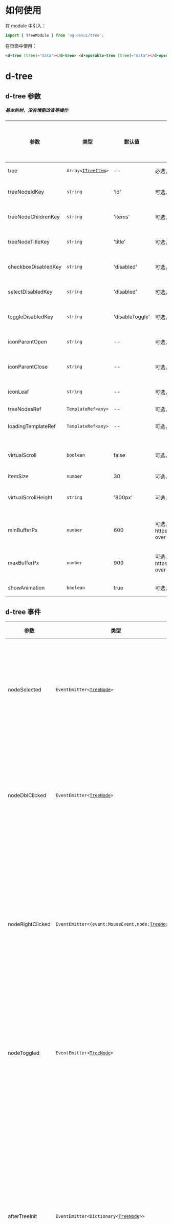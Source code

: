 # 如何使用

在 module 中引入：

```ts
import { TreeModule } from 'ng-devui/tree';
```

在页面中使用：

```html
<d-tree [tree]="data"></d-tree> <d-operable-tree [tree]="data"></d-operable-tree>
```

# d-tree

## d-tree 参数

##### 基本的树，没有增删改查等操作

| 参数                | 类型                                 | 默认值          | 描述                                                                                                                           | 跳转 Demo                               | 全局配置项 |
| ------------------- | ------------------------------------ | --------------- | ------------------------------------------------------------------------------------------------------------------------------ | --------------------------------------- | ---------- |
| tree                | `Array<`[`ITreeItem`](#itreeitem)`>` | --              | 必选，根据传入的数据进行树的渲染                                                                                               | [基本用法](demo#basic-usage)            |
| treeNodeIdKey       | `string`                             | 'id'            | 可选，id 键值名，用来标识节点的唯一性                                                                                          | [自定义键值名](demo#custom-key)         |
| treeNodeChildrenKey | `string`                             | 'items'         | 可选，子节点数组的键值名                                                                                                       | [自定义键值名](demo#custom-key)         |
| treeNodeTitleKey    | `string`                             | 'title'         | 可选，节点显示数据的键值名                                                                                                     | [自定义键值名](demo#custom-key)         |
| checkboxDisabledKey | `string`                             | 'disabled'      | 可选，节点禁止点选 checkbox 的键值名                                                                                           | [自定义键值名](demo#custom-key)         |
| selectDisabledKey   | `string`                             | 'disabled'      | 可选，节点禁止选中的键值名                                                                                                     | [自定义键值名](demo#custom-key)         |
| toggleDisabledKey   | `string`                             | 'disableToggle' | 可选，节点禁止展开收起的键值名                                                                                                 | [自定义键值名](demo#custom-key)         |
| iconParentOpen      | `string`                             | --              | 可选，自定义父节点展开时的图标                                                                                                 | [自定义图标](demo#custom-icon)          |
| iconParentClose     | `string`                             | --              | 可选，自定义父节点收起时的图标                                                                                                 | [自定义图标](demo#custom-icon)          |
| iconLeaf            | `string`                             | --              | 可选，自定义叶子节点图标                                                                                                       | [自定义图标](demo#custom-icon)          |
| treeNodesRef        | `TemplateRef<any>`                   | --              | 可选，自定义节点的显示模板                                                                                                     |
| loadingTemplateRef  | `TemplateRef<any>`                   | --              | 可选，自定义加载中的模板                                                                                                       | [节点懒加载](demo#custom-loading)       |
| virtualScroll       | `boolean`                            | false           | 可选，是否开启虚拟滚动，用于处理大数据量的情形                                                                                 | [大数据量可操作树](demo#virtual-scroll) |
| itemSize            | `number`                             | 30              | 可选，开启虚拟滚动后基准数量                                                                                                   |
| virtualScrollHeight | `string`                             | '800px'         | 可选，设置虚拟滚动时树的高度                                                                                                   | [大数据量可操作树](demo#virtual-scroll) |
| minBufferPx         | `number`                             | 600             | 可选，设置虚拟滚动时的最小 buffer 尺寸，参考https://material.angular.io/cdk/scrolling/overview#scrolling-over-fixed-size-items | [大数据量可操作树](demo#virtual-scroll) |
| maxBufferPx         | `number`                             | 900             | 可选，设置虚拟滚动时的最大 buffer 尺寸，参考https://material.angular.io/cdk/scrolling/overview#scrolling-over-fixed-size-items | [大数据量可操作树](demo#virtual-scroll) |
| showAnimation       | `boolean`                            | true            | 可选，是否展示动画                                                                                                             | [无动画](demo#without-animation)        | ✔          |

## d-tree 事件

| 参数             | 类型                                                              | 描述                                                                                                       | 跳转 Demo                                                            |
| ---------------- | ----------------------------------------------------------------- | ---------------------------------------------------------------------------------------------------------- | -------------------------------------------------------------------- |
| nodeSelected     | `EventEmitter<`[`TreeNode`](#treenode)`>`                         | 可选，节点选中的回调函数，返回当前选中节点的数据                                                           | [基本用法](demo#basic-usage)                                         |
| nodeDblClicked   | `EventEmitter<`[`TreeNode`](#treenode)`>`                         | 可选，节点双击时的回调函数，返回当前操作的节点的数据                                                       | [自定义键值名](demo#custom-key)                                      |
| nodeRightClicked | `EventEmitter<{event:MouseEvent,node:`[`TreeNode`](#treenode)`}>` | 可选，节点鼠标右键点击时的回调函数，返回当前操作的节点的数据以及鼠标事件                                   | [自定义键值名](demo#custom-key)                                      |
| nodeToggled      | `EventEmitter<`[`TreeNode`](#treenode)`>`                         | 可选，节点展开收起的回调函数，返回当前操作的节点的数据                                                     | [基本用法](demo#basic-usage)                                         |
| afterTreeInit    | `EventEmitter<Dictionary<`[`TreeNode`](#treenode)`>>`             | 可选，树节点生成完毕后的回调事件，返回当前树的所有节点信息，多用于大数据量情况下需要渲染完成后执行特定操作 | 与 d-operable-tree 的[大数据量可操作树](demo#virtual-scroll)使用一致 |

# d-operable-tree

## d-operable-tree 参数

##### 鼠标滑过或者选中支持增删改按钮操作

| 参数                    | 类型                                         | 默认值          | 描述                                                                                                                           | 跳转 Demo                                      | 全局配置项 |
| ----------------------- | -------------------------------------------- | --------------- | ------------------------------------------------------------------------------------------------------------------------------ | ---------------------------------------------- | ---------- |
| tree                    | `Array<`[`ITreeItem`](#itreeitem)`>`         | --              | 必选，根据传入的数据进行树的渲染                                                                                               | [自定义键值名](demo#custom-key)                |
| treeNodeIdKey           | `string`                                     | 'id'            | 可选，id 键值名，用来标识节点的唯一性                                                                                          | [自定义键值名](demo#custom-key)                |
| treeNodeChildrenKey     | `string`                                     | 'items'         | 可选，子节点数组的键值名                                                                                                       | [自定义键值名](demo#custom-key)                |
| treeNodeTitleKey        | `string`                                     | 'title'         | 可选，节点显示数据的键值名                                                                                                     | [自定义键值名](demo#custom-key)                |
| checkboxDisabledKey     | `string`                                     | 'disabled'      | 可选，节点禁止点选的键值名                                                                                                     | [自定义键值名](demo#custom-key)                |
| selectDisabledKey       | `string`                                     | 'disabled'      | 可选，节点禁止选中的键值名                                                                                                     | [自定义键值名](demo#custom-key)                |
| toggleDisabledKey       | `string`                                     | 'disableToggle' | 可选，节点禁止展开收起的键值名                                                                                                 | [自定义键值名](demo#custom-key)                |
| iconParentOpen          | `string`                                     | --              | 可选，自定义父节点展开时的图标                                                                                                 | [自定义图标](demo#custom-icon)                 |
| iconParentClose         | `string`                                     | --              | 可选，自定义父节点收起时的图标                                                                                                 | [自定义图标](demo#custom-icon)                 |
| iconLeaf                | `string`                                     | --              | 可选，自定义叶子节点图标                                                                                                       | [自定义图标](demo#custom-icon)                 |
| checkable               | `boolean`                                    | true            | 可选，是否显示 checkbox，即是否为多选模式                                                                                      |                                                |
| addable                 | `boolean`                                    | false           | 可选，是否显示新增子节点按钮                                                                                                   | [操作按钮](demo#operation-button)              |
| editable                | `boolean`                                    | false           | 可选，是否显示编辑子节点按钮                                                                                                   | [操作按钮](demo#operation-button)              |
| deletable               | `boolean`                                    | false           | 可选，是否显示删除子节点按钮                                                                                                   | [操作按钮](demo#operation-button)              |
| draggable               | `boolean`                                    | false           | 可选，树节点是否支持 drag、drop 操作                                                                                           | [可拖拽树](demo#drag-and-drop-tree)            |
| checkboxInput           | [`ICheckboxInput`](#icheckboxinput)          | {}              | 可选，设置 checkbox 的相关属性                                                                                                 |                                                |
| canActivateNode         | `boolean`                                    | true            | 可选，是否可以选中节点 ,false 时点击节点触发 nodeChecked 事件，不触发 nodeSelected 事件                                        |                                                |
| canActivateParentNode   | `boolean`                                    | true            | 可选，父节点是否可选中,false 时点击节点触发 nodeToggled 事件，不触发 nodeSelected 事件                                         |                                                |
| canActivateMultipleNode | `boolean`                                    | false           | 可选，是否可以按住 ctrl 或 shift 时选择多个节点，配合 canActivateNode 和 canActivateParentNode 使用                            | [可拖拽树](demo#drag-and-drop-tree)            |
| iconTemplatePosition    | `string`                                     | --              | 可选，设置图标的位置，可选`'before-checkbox'`或`'after-checkbox'`                                                              | [自定义图标](demo#custom-icon)                 |
| checkableRelation       | `'upward' \| 'downward' \| 'both' \| 'none'` | 'both'          | 可选，设置父子节点的 check 规则                                                                                                | [控制父子 check 关系](demo#check-control-tree) |
| beforeAddNode           | `Promise<any>`                               | --              | 可选，新增子节点前回调(参数为当前节点), 返回值中可指定添加节点的 index                                                         | [操作按钮](demo#operation-button)              |
| beforeDeleteNode        | `Promise<any>`                               | --              | 可选，删除节点前回调(参数为当前节点)                                                                                           | [操作按钮](demo#operation-button)              |
| beforeNodeDrop          | `Promise<any>`                               | --              | 可选，子节点内部拖动 drop 前回调(参数为当前拖动的节点，释放位置的节点，放置类型（`prev`，`inner`，`next`）)                    | [可拖拽树](demo#drag-and-drop-tree)            |
| beforeEditNode          | `Promise<any>`                               | --              | 可选，子节点编辑前回调(参数为当前编辑的节点)                                                                                   | [操作按钮](demo#operation-button)              |
| postAddNode             | `Promise<any>`                               | --              | 可选，新增节点后回调(参数为新增节点)                                                                                           | [操作按钮](demo#operation-button)              |
| dropType                | [`IDropType`](#idroptype)                    | --              | 可选，设置拖拽放置的位置，`dropPrev`为放置在节点前，`dropNext`为放置在节点后，`dropInner`为放置在节点中                        | [可拖拽树](demo#drag-and-drop-tree)            |
| virtualScroll           | `boolean`                                    | false           | 可选，是否开启虚拟滚动，用于处理大数据量的情形                                                                                 | [大数据量可操作树](demo#virtual-scroll)        |
| itemSize                | `number`                                     | 30              | 可选，开启虚拟滚动后基准数量                                                                                                   |
| virtualScrollHeight     | `string`                                     | '800px'         | 可选，设置虚拟滚动时树的高度                                                                                                   | [大数据量可操作树](demo#virtual-scroll)        |
| minBufferPx             | `number`                                     | 600             | 可选，设置虚拟滚动时的最小 buffer 尺寸，参考https://material.angular.io/cdk/scrolling/overview#scrolling-over-fixed-size-items | [大数据量可操作树](demo#virtual-scroll)        |
| maxBufferPx             | `number`                                     | 900             | 可选，设置虚拟滚动时的最大 buffer 尺寸，参考https://material.angular.io/cdk/scrolling/overview#scrolling-over-fixed-size-items | [大数据量可操作树](demo#virtual-scroll)        |
| disableMouseEvent       | `boolean`                                    | false           | 可选，设置是否禁用鼠标的移入移出事件，主要用于兼容使用 appendTobody 时无法悬停到下拉框内容的情况                               | [自定义图标](demo#custom-icon)                 |
| showAnimation           | `boolean`                                    | true            | 可选，是否展示动画                                                                                                             | [无动画](demo#without-animation)               | ✔          |
| loadingTemplateRef      | `TemplateRef<any>`                           | --              | 可选，自定义加载中的模板                                                                                                       |
| treeNodesRef            | `TemplateRef<any>`                           | --              | 可选，自定义节点的显示模板                                                                                                     |

## d-operable-tree 事件

| 参数               | 类型                                                                                                            | 描述                                                                                                                                                                                    | 跳转 Demo                               |
| ------------------ | --------------------------------------------------------------------------------------------------------------- | --------------------------------------------------------------------------------------------------------------------------------------------------------------------------------------- | --------------------------------------- |
| nodeSelected       | `EventEmitter<`[`TreeNode \| TreeNode[]`](#treenode)`>`                                                         | 可选，节点点击事件回调,返回当前选中节点的数据                                                                                                                                           | [基本用法](demo#basic)                  |
| nodeDblClicked     | `EventEmitter<`[`TreeNode`](#treenode)`>`                                                                       | 可选，节点双击时的回调函数，返回当前操作的节点的数据                                                                                                                                    |                                         |
| nodeRightClicked   | `EventEmitter<{event:MouseEvent,node:`[`TreeNode`](#treenode)`}>`                                               | 可选，节点鼠标右键点击时的回调函数，返回当前操作的节点的数据以及鼠标事件                                                                                                                |                                         |
| nodeDeleted        | `EventEmitter<`[`TreeNode`](#treenode)`>`                                                                       | 可选，节点删除事件回调,返回当前删除节点的数据                                                                                                                                           |                                         |
| nodeToggled        | `EventEmitter<`[`TreeNode`](#treenode)`>`                                                                       | 可选，节点展开收起事件回调,返回当前操作的节点的数据                                                                                                                                     |                                         |
| nodeChecked        | `EventEmitter<`[`TreeNode`](#treenode)`>`                                                                       | 可选，节点选中事件回调，返回所有选中的节点数据                                                                                                                                          |
| currentNodeChecked | `EventEmitter<`[`TreeNode`](#treenode)`>`                                                                       | 可选，节点选中事件回调，返回当前选中的节点数据                                                                                                                                          |
| nodeEdited         | `EventEmitter<`[`TreeNode`](#treenode)`>`                                                                       | 可选，节点 title 编辑事件回调，返回当前编辑的节点数据                                                                                                                                   | [操作按钮](demo#operation-button)       |
| editValueChange    | `EventEmitter<{ value: string, callback: Function }>`                                                           | 可选，节点编辑中数据变化的回调函数，返回校验后的值；可通过对返回值中的 callback 函数的调用实现校验错误提示(callback 接收两个参数，`errTips`为错误信息，`errTipsPosition`为信息弹出位置) | [操作按钮](demo#operation-button)       |
| nodeOnDrop         | `EventEmitter<{ event: DragEvent, treeNode:`[`TreeNode`](#treenode)`, dropType:`[`IDropType`](#idroptype)`}>`   | 可选，节点 onDrop 事件回调(任意可拖动元素 drop)，返回拖拽事件，释放位置的节点数据，放置类型（`prev`,`inner`,`next`）                                                                    | [可拖拽树](demo#drag-and-drop-tree)     |
| nodeDragStart      | `EventEmitter<{ event: DragEvent, treeNode:`[`TreeNode`](#treenode)`, treeNodes?:`[`TreeNode[]`](#treenode)`}>` | 可选，节点 dragStart 事件回调，返回拖拽事件，当前拖拽节点；多选时返回拖拽节点数组                                                                                                       | [可拖拽树](demo#drag-and-drop-tree)     |
| afterTreeInit      | `EventEmitter<Dictionary<`[`TreeNode`](#treenode)`>`                                                            | 可选，树节点生成完毕后的回调事件，返回当前树的所有节点信息，多用于大数据量情况下需要渲染完成后执行特定操作                                                                              | [大数据量可操作树](demo#virtual-scroll) |

**注意**

- `treeNodeIdKey`: 用来作为节点的唯一表示，默认情况下取 `id`，如果不需要异步加载节点，可以不用传入，组件会自动分配一个唯一标识
- `treeNodeChildrenKey`: 用来表示传入数据子节点的 children 名称，默认取 `items`
- `checkboxDisabledKey`: 用来标识子节点是否可选，默认取 `disabled`作为标识
- `treeNodeTitleKey`: 用来标识节点显示字段的键值，默认为 `title`
- `checkboxInput`: 用来给 checkbox 设置相关属性，其默认值为 `{ color: 'F38826' }`, ~~disableType 属性用来统一所有子节点的 disableType~~。

# 接口 & 类型定义

## TreeFactoryAPI

组件提供一个 TreeFactory，你可以从 TreeFactory 的实例上拿到下列方法来进行操作:
参考：[常用 TreeFactory 函数](demo#tree-factory)

```ts

`treeRoot`: 获取整颗树

`mapTreeItems({treeItems,parentId, treeNodeChildrenKey = 'items',treeNodeIdKey = 'id',checkboxDisabledKey = 'disabled',
 selectDisabledKey = 'disableSelect',toggleDisabledKey = 'disableToggle',treeNodeTitleKey = 'title'})`: 将原始的treeItems数据转为组件所需TreeNode后添加到指定的父节点上，常用于懒加载等功能

`getNodeById(id: number | string): TreeNode`: 根据 id 获取节点信息并返回

`getCompleteNodeById(id: number | string): TreeNode`: 根据 id 获取节点信息，包含节点的 id，parentId

`addChildNode(parentNode:TreeNode,childNode:TreeNode,index?)`: 添加指定子节点到指定父节点上，可通过index控制子节点所处位置

`deleteNodeById(id: number | string)`:  根据id删除指定节点

`toggleNodeById(id: number | string)`: 根据id展开收起指定节点

`openNodesById(id: number | string) `: 根据id展开指定节点

`closeNodesById(id: number | string, closeChildren = false)`: 根据id收起指定节点，可根据closeChildren的值决定子节点是否需要收起

`disabledNodesById(id: number | string)`: 根据 id 使某个节点的 checkbox 变为不可选

`checkNodesById(id: number | string, checked: boolean, checkableRelation: 'upward' | 'downward' | 'both' | 'none' = 'both'): Array<Object> `:
 根据 id 决定指定节点的check状态，可传入checkableRelation控制父子节点选中关系，返回所有选中节点

`getCheckedNodes()`: 返回所有check状态为true的节点

`getDisabledNodes()`: 返回所有禁止check的节点

`activeNodeById(id: number | string)`: 根据 id 使指定节点的状态变为active

`getChildrenById(id: number | string): Array<TreeNode> `: 根据 id 获得指定节点的子节点，返回子节点的数组

`startLoading(id: number | string)`: 根据id使指定节点显示加载状态

`endLoading(id: number | string)`: 根据id关闭指定节点加载状态

`searchTree(target: string, hideUnmatched = false, keyword='title', pattern?:RegExp)`:
 在树中搜索是否存在匹配target字段的节点. hideUnmatched控制是否隐藏不匹配的节点；keyword控制在指定关键字中搜索；pattern控制与target匹配的方式

`hideNodeById(id: number | string, hide: boolean)`: 根据 id 选择隐藏或显示节点

`deactivateAllNodes()`: 取消所有节点的active状态

`checkAllNodes(checked:boolean)`: 根据checked决定所有节点的check状态

`mergeTreeNodes(targetNode:TreeNode)`: 传入需要合并显示的节点，默认为整个树，此操作将合并只有一个子节点的父节点，用于优化树形显示。 本方法将改变树节点的父子关系，仅可在树只读的条件下使用，若节点动态变化，则修改源数据后每次重新调用此方法

`getNodeIndex(node: TreeNode)`: 获取指定节点处于父节点中位置

`editNodeTitle(id: number | string)`: 根据id编辑指定节点

`disableAllNodesChecked(disable:boolean = true)`: 禁止所有节点的check状态修改

`disableAllNodesSelected(disable:boolean = true)`: 禁止所有节点的select状态修改

`disableAllNodesToggled(disable:boolean = true)`: 禁止所有节点的展开收起状态修改

`transferToTreeNode(originNode, parentId = undefined,
    treeNodeChildrenKey?,
    treeNodeIdKey?,
    checkboxDisabledKey?,
    selectDisabledKey?,
    toggleDisabledKey?,
    treeNodeTitleKey?)`: 将原始节点转化为树节点

```

## 自定义模板

自定义额外图标相关参数如下

| 参数                 | 类型                                    | 默认值           | 描述                                                                                                    | 跳转 Demo                      |
| -------------------- | --------------------------------------- | ---------------- | ------------------------------------------------------------------------------------------------------- | ------------------------------ |
| iconTemplatePosition | `'before-checkbox' \| 'after-checkbox'` | 'after-checkbox' | 可选，设置 icon 放置的位置，`before-checkbox`为放置在 checkbox 前，`after-checkbox`为放置在 checkbox 后 | [自定义图标](demo#custom-icon) |
| iconTemplate         | `TemplateRef<any>`                      | --               | 可选，自定义图标的展示                                                                                  | [自定义图标](demo#custom-icon) |
| nodeTemplate         | `TemplateRef<any>`                      | --               | 可选，自定义树节点的显示                                                                                | [自定义图标](demo#custom-icon) |
| operatorTemplate     | `TemplateRef<any>`                      | --               | 可选，自定义操作图标区域                                                                                | [自定义图标](demo#custom-icon) |
| statusTemplate       | `TemplateRef<any>`                      | --               | 可选，自定义状态等信息                                                                                  | [自定义图标](demo#custom-icon) |

```xml
<ng-template #iconTemplate let-node="node" let-completeNode="completeNode">
</ng-template>
<ng-template #nodeTemplate let-node="node" let-completeNode="completeNode">
</ng-template>
<ng-template #operatorTemplate let-node="node">
</ng-template>
<ng-template #statusTemplate let-node="node">
</ng-template>
```

**Note**
The `node` parameter in `let-node="node"` in iconTemplate and nodeTemplate does not include id and parentId. Use `completeNode` in `let-completeNode="completeNode"`

### ITreeItem

```ts
export interface ITreeItem {
  title: string; // 节点显示名称
  open?: boolean; // 节点是否展开
  loading?: boolean; // 节点是否显示加载中
  isMatch?: boolean; // 搜索场景下，节点是否匹配
  items?: ITreeItem[]; // 节点的子节点
  isParent?: boolean; // 节点是否为父节点，控制是否出现展开收起按钮
  data?: any; // 额外的节点数据存放处
  id?: any; // 节点id
  isHide?: boolean; // 节点是否隐藏
  isActive?: boolean; // 节点是否为selected状态
  isChecked?: boolean; // 节点是否为checked状态
  halfChecked?: boolean; // 节点是否为半选状态
  showCheckbox?: boolean; // 是否显示checkbox，常用于父节点仅作为分类，不具备可操作的场景
  disabled?: boolean; // 节点是否为半选状态
  disableAdd?: boolean; // 节点是否禁止check
  disableEdit?: boolean; // 节点是否禁止编辑
  disableDelete?: boolean; // 节点是否禁止删除
  disableSelect?: boolean; // 节点是否禁止select
  disableToggle?: boolean; // 节点是否禁止展开收起
  [prop: string]: any;
}
```

### ICheckboxInput

```ts
export interface ICheckboxInput {
  color?: string;
}
```

### IDropType

```ts
export interface IDropType {
  dropPrev?: boolean; // 是否允许放置在节点前
  dropNext?: boolean; // 是否允许放置在节点后
  dropInner?: boolean; // 是否允许放置在节点中，成为该节点的子节点
}
```

### TreeNode

```ts
export class TreeNode implements ITreeNodeData {
  constructor(public id, public parentId, public data) {}
}

export interface ITreeNodeData {
  id?: number | string;
  parentId?: number | string;
  title?: string;
  isOpen?: boolean;
  data?: any;
  isParent?: boolean;
  loading?: boolean;
  isMatch?: boolean;
  isHide?: boolean;
  isActive?: boolean;
  isChecked?: boolean;
  disabled?: boolean;

  [prop: string]: any;

  children?: [];
}
```
